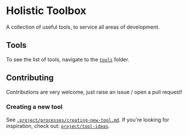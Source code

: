 # Holistic Toolbox

A collection of useful tools, to service all areas of development.

## Tools
To see the list of tools, navigate to the [`tools`](/tools) folder.

## Contributing
Contributions are very welcome, just raise an issue / open a pull request!

### Creating a new tool
See [`.project/processes/creating-new-tool.md`](.project/processes/creating-new-tool.md). If you're looking for inspiration, check out: [`project/tool-ideas`](/project/tool-ideas).
